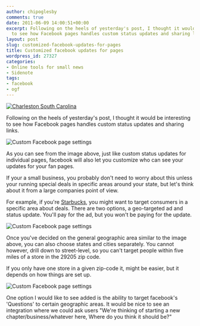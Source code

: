 ```yaml
---
author: chipoglesby
comments: true
date: 2011-06-09 14:00:51+00:00
excerpt: Following on the heels of yesterday's post, I thought it would be interesting
  to see how Facebook pages handles custom status updates and sharing links.
layout: post
slug: customized-facebook-updates-for-pages
title: Customized facebook updates for pages
wordpress_id: 27327
categories:
- Online tools for small news
- Sidenote
tags:
- facebook
- ogf
---
```


[![Charleston South Carolina](http://farm6.static.flickr.com/5128/5343700283_cca95569de.jpg)](http://www.flickr.com/photos/chipoglesby/5343700283/)

Following on the heels of yesterday's post, I thought it would be interesting to see how Facebook pages handles custom status updates and sharing links.

![Custom Facebook page settings](http://chipoglesby.com.s3.amazonaws.com/wp-content/uploads/2011/06/facebook/fanpagesetting1.jpg)

As you can see from the image above, just like custom status updates for individual pages, facebook will also let you customize who can see your updates for your fan pages.

If your a small business, you probably don't need to worry about this unless your running special deals in specific areas around your state, but let's think about it from a large companies point of view.

For example, if you're [Starbucks](https://www.facebook.com/Starbucks), you might want to target consumers in a specific area about deals. There are two options, a geo-targeted ad and status update. You'll pay for the ad, but you won't be paying for the update.

![Custom Facebook page settings](http://chipoglesby.com.s3.amazonaws.com/wp-content/uploads/2011/06/facebook/fanpagesetting2.jpg)

Once you've decided on the general geographic area similar to the image above, you can also choose states and cities separately. You cannot however, drill down to street-level, so you can't target people within five miles of a store in the 29205 zip code.

If you only have one store in a given zip-code it, might be easier, but it depends on how things are set up.

![Custom Facebook page settings](http://chipoglesby.com.s3.amazonaws.com/wp-content/uploads/2011/06/facebook/fanpagesetting3.jpg)

One option I would like to see added is the ability to target facebook's 'Questions' to certain geographic areas. It would be nice to see an integration where we could ask users "We're thinking of starting a new chapter/business/whatever here, Where do you think it should be?"

